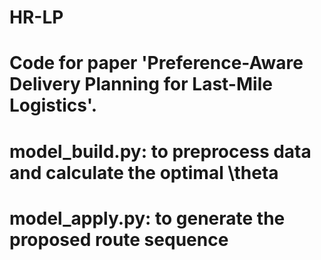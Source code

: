 # HR-LP
# Code for paper 'Preference-Aware Delivery Planning for Last-Mile Logistics'.
# model_build.py: to preprocess data and calculate the optimal \theta
# model_apply.py: to generate the proposed route sequence
